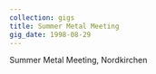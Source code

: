 ```yaml
---
collection: gigs
title: Summer Metal Meeting
gig_date: 1998-08-29
---
```


Summer Metal Meeting, Nordkirchen
